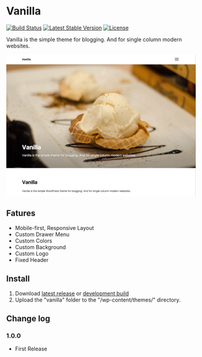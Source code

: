 # Vanilla

[![Build Status](https://travis-ci.org/torounit/vanilla.svg?branch=master)](https://travis-ci.org/torounit/vanilla)
[![Latest Stable Version](https://poser.pugx.org/torounit/vanilla/v/stable)](https://packagist.org/packages/torounit/vanilla)
[![License](https://poser.pugx.org/torounit/vanilla/license)](https://packagist.org/packages/torounit/vanilla)

Vanilla is the simple theme for blogging. And for single column modern websites.

![Screenshot](https://raw.githubusercontent.com/torounit/vanilla/master/screenshot.png)


## Fatures

* Mobile-first, Responsive Layout
* Custom Drawer Menu
* Custom Colors
* Custom Background
* Custom Logo
* Fixed Header

## Install

1. Download [latest release](https://github.com/torounit/vanilla/releases/latest) or [development build](https://github.com/torounit/vanilla/archive/dist.zip)
2. Upload the "vanilla" folder to the "/wp-content/themes/" directory.

## Change log

### 1.0.0

* First Release